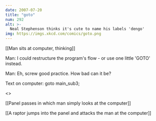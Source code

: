 ```yaml
---
date: 2007-07-20
title: "goto"
num: 292
alt: >-
  Neal Stephenson thinks it's cute to name his labels 'dengo'
img: https://imgs.xkcd.com/comics/goto.png
---
```

[[Man sits at computer, thinking]]

Man: I could restructure the program's flow - or use one little 'GOTO' instead.

Man: Eh, screw good practice. How bad can it be?

Text on computer: goto main_sub3;

<<Compile>>

[[Panel passes in which man simply looks at the computer]]

[[A raptor jumps into the panel and attacks the man at the computer]]


